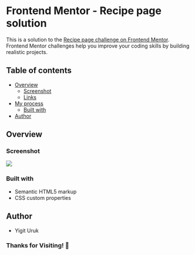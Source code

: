 # Frontend Mentor - Recipe page solution

This is a solution to the [Recipe page challenge on Frontend Mentor](https://www.frontendmentor.io/challenges/recipe-page-KiTsR8QQKm). Frontend Mentor challenges help you improve your coding skills by building realistic projects. 

## Table of contents

- [Overview](#overview)
  - [Screenshot](#screenshot)
  - [Links](#links)
- [My process](#my-process)
  - [Built with](#built-with)
- [Author](#author)


## Overview

### Screenshot

![](/FrontEnd%20Mentor%20-%20Recipe.png)


### Built with

- Semantic HTML5 markup
- CSS custom properties


## Author

- Yigit Uruk


### Thanks for Visiting! 🚀
